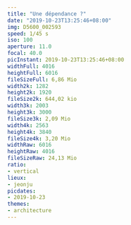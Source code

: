 ```yaml
---
title: "Une dépendance ?"
date: "2019-10-23T13:25:46+08:00"
img: D5600_002593
speed: 1/45 s
iso: 100
aperture: 11.0
focal: 40.0
picInstant: 2019-10-23T13:25:46+08:00
widthFull: 4016
heightFull: 6016
fileSizeFull: 6,86 Mio
width2k: 1282
height2k: 1920
fileSize2k: 644,02 kio
width3k: 2003
height3k: 3000
fileSize3k: 2,09 Mio
width4k: 2563
height4k: 3840
fileSize4k: 3,20 Mio
widthRaw: 6016
heightRaw: 4016
fileSizeRaw: 24,13 Mio
ratio:
- vertical
lieux:
- jeonju
picdates:
- 2019-10-23
themes:
- architecture
---
```


